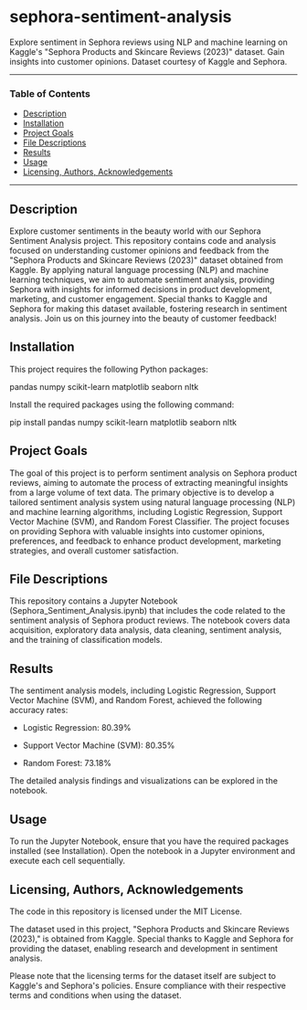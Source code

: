 # sephora-sentiment-analysis
Explore sentiment in Sephora reviews using NLP and machine learning on Kaggle's "Sephora Products and Skincare Reviews (2023)" dataset. Gain insights into customer opinions. Dataset courtesy of Kaggle and Sephora.

---

### Table of Contents

- [Description](#description)
- [Installation](#installation)
- [Project Goals](#project-goals)
- [File Descriptions](#file-descriptions)
- [Results](#results)
- [Usage](#usage)
- [Licensing, Authors, Acknowledgements](#licensing-authors-acknowledgements)

---

## Description

Explore customer sentiments in the beauty world with our Sephora Sentiment Analysis project. This repository contains code and analysis focused on understanding customer opinions and feedback from the "Sephora Products and Skincare Reviews (2023)" dataset obtained from Kaggle. By applying natural language processing (NLP) and machine learning techniques, we aim to automate sentiment analysis, providing Sephora with insights for informed decisions in product development, marketing, and customer engagement. Special thanks to Kaggle and Sephora for making this dataset available, fostering research in sentiment analysis. Join us on this journey into the beauty of customer feedback!

## Installation

This project requires the following Python packages:

pandas
numpy
scikit-learn
matplotlib
seaborn
nltk

Install the required packages using the following command:

pip install pandas numpy scikit-learn matplotlib seaborn nltk

## Project Goals

The goal of this project is to perform sentiment analysis on Sephora product reviews, aiming to automate the process of extracting meaningful insights from a large volume of text data. The primary objective is to develop a tailored sentiment analysis system using natural language processing (NLP) and machine learning algorithms, including Logistic Regression, Support Vector Machine (SVM), and Random Forest Classifier. The project focuses on providing Sephora with valuable insights into customer opinions, preferences, and feedback to enhance product development, marketing strategies, and overall customer satisfaction.

## File Descriptions

This repository contains a Jupyter Notebook (Sephora_Sentiment_Analysis.ipynb) that includes the code related to the sentiment analysis of Sephora product reviews. The notebook covers data acquisition, exploratory data analysis, data cleaning, sentiment analysis, and the training of classification models.

## Results

The sentiment analysis models, including Logistic Regression, Support Vector Machine (SVM), and Random Forest, achieved the following accuracy rates:

- Logistic Regression: 80.39%
* Support Vector Machine (SVM): 80.35%
+ Random Forest: 73.18%

The detailed analysis findings and visualizations can be explored in the notebook.

## Usage

To run the Jupyter Notebook, ensure that you have the required packages installed (see Installation). Open the notebook in a Jupyter environment and execute each cell sequentially.

## Licensing, Authors, Acknowledgements

The code in this repository is licensed under the MIT License.

The dataset used in this project, "Sephora Products and Skincare Reviews (2023)," is obtained from Kaggle. Special thanks to Kaggle and Sephora for providing the dataset, enabling research and development in sentiment analysis.

Please note that the licensing terms for the dataset itself are subject to Kaggle's and Sephora's policies. Ensure compliance with their respective terms and conditions when using the dataset.





